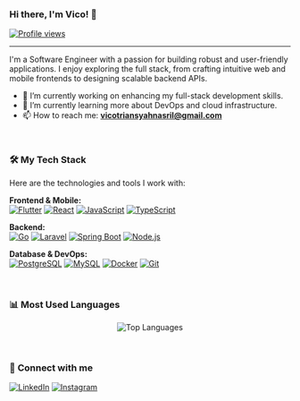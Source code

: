 ### Hi there, I'm Vico! 👋

<p align="left">
  <a href="https://github.com/VicoTriansyahNasril">
    <img src="https://komarev.com/ghpvc/?username=VicoTriansyahNasril&label=Profile%20views&color=0e75b6&style=flat" alt="Profile views" />
  </a>
</p>

---

I'm a Software Engineer with a passion for building robust and user-friendly applications. I enjoy exploring the full stack, from crafting intuitive web and mobile frontends to designing scalable backend APIs.

- 🔭 I’m currently working on enhancing my full-stack development skills.
- 🌱 I’m currently learning more about DevOps and cloud infrastructure.
- 📫 How to reach me: **vicotriansyahnasril@gmail.com**

<br/>

### 🛠️ **My Tech Stack**

Here are the technologies and tools I work with:

<p align="left">
  <strong>Frontend & Mobile:</strong><br>
  <a href="https://flutter.dev" target="_blank" rel="noreferrer"><img src="https://img.shields.io/badge/Flutter-02569B?style=for-the-badge&logo=flutter&logoColor=white" alt="Flutter"></a>
  <a href="https://reactjs.org/" target="_blank" rel="noreferrer"><img src="https://img.shields.io/badge/React-61DAFB?style=for-the-badge&logo=react&logoColor=black" alt="React"></a>
  <a href="https://developer.mozilla.org/en-US/docs/Web/JavaScript" target="_blank" rel="noreferrer"><img src="https://img.shields.io/badge/JavaScript-F7DF1E?style=for-the-badge&logo=javascript&logoColor=black" alt="JavaScript"></a>
  <a href="https://www.typescriptlang.org/" target="_blank" rel="noreferrer"><img src="https://img.shields.io/badge/TypeScript-3178C6?style=for-the-badge&logo=typescript&logoColor=white" alt="TypeScript"></a>
</p>

<p align="left">
  <strong>Backend:</strong><br>
  <a href="https://golang.org" target="_blank" rel="noreferrer"><img src="https://img.shields.io/badge/Go-00ADD8?style=for-the-badge&logo=go&logoColor=white" alt="Go"></a>
  <a href="https://laravel.com/" target="_blank" rel="noreferrer"><img src="https://img.shields.io/badge/Laravel-FF2D20?style=for-the-badge&logo=laravel&logoColor=white" alt="Laravel"></a>
  <a href="https://spring.io/projects/spring-boot" target="_blank" rel="noreferrer"><img src="https://img.shields.io/badge/Spring_Boot-6DB33F?style=for-the-badge&logo=spring-boot&logoColor=white" alt="Spring Boot"></a>
  <a href="https://nodejs.org" target="_blank" rel="noreferrer"><img src="https://img.shields.io/badge/Node.js-339933?style=for-the-badge&logo=nodedotjs&logoColor=white" alt="Node.js"></a>
</p>

<p align="left">
  <strong>Database & DevOps:</strong><br>
  <a href="https://www.postgresql.org" target="_blank" rel="noreferrer"><img src="https://img.shields.io/badge/PostgreSQL-4169E1?style=for-the-badge&logo=postgresql&logoColor=white" alt="PostgreSQL"></a>
  <a href="https://www.mysql.com/" target="_blank" rel="noreferrer"><img src="https://img.shields.io/badge/MySQL-4479A1?style=for-the-badge&logo=mysql&logoColor=white" alt="MySQL"></a>
  <a href="https://www.docker.com/" target="_blank" rel="noreferrer"><img src="https://img.shields.io/badge/Docker-2496ED?style=for-the-badge&logo=docker&logoColor=white" alt="Docker"></a>
  <a href="https://git-scm.com/" target="_blank" rel="noreferrer"><img src="https://img.shields.io/badge/Git-F05032?style=for-the-badge&logo=git&logoColor=white" alt="Git"></a>
</p>

<br/>

### 📊 **Most Used Languages**

<p align="center">
  <img src="https://github-readme-stats.vercel.app/api/top-langs/?username=VicoTriansyahNasril&layout=compact&theme=dracula&hide_border=true" alt="Top Languages" />
</p>

<br/>

### 🔗 **Connect with me**

<p align="left">
  <a href="https://www.linkedin.com/in/vico-triansyah-nasril" target="_blank"><img src="https://img.shields.io/badge/LinkedIn-0A66C2?style=for-the-badge&logo=linkedin&logoColor=white" alt="LinkedIn"></a>
  <a href="https://www.instagram.com/vicotriansyah_" target="_blank"><img src="https://img.shields.io/badge/Instagram-E4405F?style=for-the-badge&logo=instagram&logoColor=white" alt="Instagram"></a>
</p>
